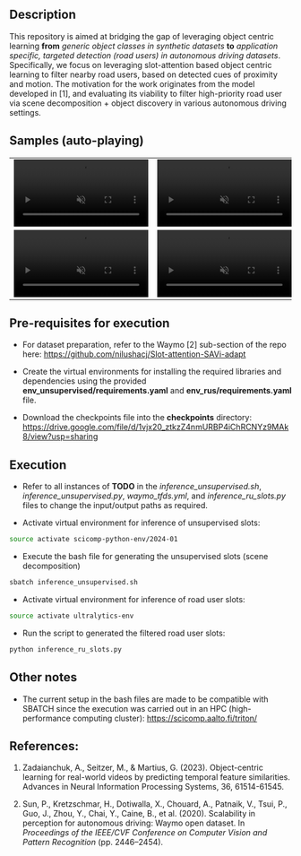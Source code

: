 ## Description

This repository is aimed at bridging the gap of leveraging object centric learning **from** *generic object classes in synthetic datasets* **to** *application specific, targeted detection (road users) in autonomous driving datasets*. Specifically, we focus on leveraging slot-attention based object centric learning to filter nearby road users, based on detected cues of proximity and motion. The motivation for the work originates from the model developed in [1], and evaluating its viability to filter high-priority road user via scene decomposition + object discovery in various autonomous driving settings. 

## Samples (auto-playing)

<table>
  <tr>
    <td>
      <video width="240" muted autoplay loop playsinline preload="metadata">
        <source src="samples/sample_1.mp4" type="video/mp4" />
        Your browser does not support the video tag.
      </video>
    </td>
    <td>
      <video width="240" muted autoplay loop playsinline preload="metadata">
        <source src="samples/sample_2.mp4" type="video/mp4" />
      </video>
    </td>
    <td>
      <video width="240" muted autoplay loop playsinline preload="metadata">
        <source src="samples/sample_3.mp4" type="video/mp4" />
      </video>
    </td>
  </tr>
  <tr>
    <td>
      <video width="240" muted autoplay loop playsinline preload="metadata">
        <source src="samples/sample_4.mp4" type="video/mp4" />
      </video>
    </td>
    <td>
      <video width="240" muted autoplay loop playsinline preload="metadata">
        <source src="samples/sample_5.mp4" type="video/mp4" />
      </video>
    </td>
    <td>
      <video width="240" muted autoplay loop playsinline preload="metadata">
        <source src="samples/sample_6.mp4" type="video/mp4" />
      </video>
    </td>
  </tr>
</table>


## Pre-requisites for execution

- For dataset preparation, refer to the Waymo [2] sub-section of the repo here: https://github.com/nilushacj/Slot-attention-SAVi-adapt

- Create the virtual environments for installing the required libraries and dependencies using the provided **env_unsupervised/requirements.yaml** and **env_rus/requirements.yaml** file. 

- Download the checkpoints file into the **checkpoints** directory: https://drive.google.com/file/d/1vjx20_ztkzZ4nmURBP4iChRCNYz9MAk8/view?usp=sharing 


## Execution

- Refer to all instances of **TODO** in the *inference_unsupervised.sh*, *inference_unsupervised.py*, *waymo_tfds.yml*, and *inference_ru_slots.py* files to change the input/output paths as required.

- Activate virtual environment for inference of unsupervised slots:
```bash
source activate scicomp-python-env/2024-01
``` 

- Execute the bash file for generating the unsupervised slots (scene decomposition)
```bash
sbatch inference_unsupervised.sh
```

- Activate virtual environment for inference of road user slots:
```bash
source activate ultralytics-env
``` 

- Run the script to generated the filtered road user slots:
```bash
python inference_ru_slots.py
```


## Other notes

- The current setup in the bash files are made to be compatible with SBATCH since the execution was carried out in an HPC (high-performance computing cluster): https://scicomp.aalto.fi/triton/


## References:

1. Zadaianchuk, A., Seitzer, M., & Martius, G. (2023). Object-centric learning for real-world videos by predicting temporal feature similarities. Advances in Neural Information Processing Systems, 36, 61514-61545.

2. Sun, P., Kretzschmar, H., Dotiwalla, X., Chouard, A., Patnaik, V., Tsui, P., Guo, J., Zhou, Y., Chai, Y., Caine, B., et al. (2020). Scalability in perception for autonomous driving: Waymo open dataset. In *Proceedings of the IEEE/CVF Conference on Computer Vision and Pattern Recognition* (pp. 2446–2454).